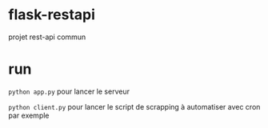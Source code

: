 # flask-restapi
projet rest-api commun

# run

`python app.py` pour lancer le serveur

`python client.py` pour lancer le script de scrapping à automatiser avec cron par exemple
